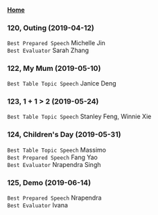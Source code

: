 
#### [Home](https://eshtmc.github.io/)    

### 120, Outing (2019-04-12)
`Best Prepared Speech` Michelle Jin   
`Best Evaluator` Sarah Zhang   

### 122, My Mum (2019-05-10)
`Best Table Topic Speech` Janice Deng   

### 123, 1 + 1 > 2 (2019-05-24)   
`Best Table Topic Speech` Stanley Feng, Winnie Xie  

### 124, Children's Day (2019-05-31)   
`Best Table Topic Speech` Massimo   
`Best Prepared Speech` Fang Yao   
`Best Evaluator` Nrapendra Singh   

### 125, Demo (2019-06-14)
`Best Prepared Speech` Nrapendra   
`Best Evaluator` Ivana   
